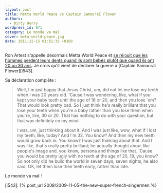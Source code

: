 ```yaml
---
layout: post
title: Metta World Peace vs Captain Samouraï Flower
authors:
  - Dirty Henry
wordpress_id: 971
category: Le monde va mal
cover: meta-world-peace.jpg
date: 2011-12-15 01:51:32 +0100
---
```


Ron Artest s'appelle désormais Metta World Peace et [se réjouit que les hommes
perdent leurs dents quand ils sont bébés plutôt que quand ils ont 20 ou 30
ans][1]. Je crois qu'il vient de déclarer la guerre à [Captain Samouraï
Flower][i543].

Sa déclaration complète :

> Well, I'm just happy that Jesus Christ, um, did not let me lose my teeth when
> I was 20 years old. 'Cause I was wondering, like, what if you kept your baby
> teeth until the age of 18 or 20, and then you lose 'em? That would look pretty
> bad. So I just think he's really brilliant that you lose your teeth when
> you're a baby rather than you lose them when you're, like, 30 or 20. That has
> nothing to do with your question, but that was definitely on my mind.
>
> I was, um, just thinking about it. And I was just like, wow, what if I lost my
> teeth, like, today? And I'm 32. You know? And then my new teeth would grow
> back in. You know? I was just thinking about that. And I was like, that's
> really pretty brilliant; he actually thought about like people's image and,
> you know, persona and things like that. 'Cause you would be pretty ugly with
> no teeth at the age of 20, 18, you know? So not only did he build the world in
> seven days, seven nights, he also said, OK, let them lose their teeth early,
> rather than late.

Le monde va mal !

[1]:
  https://deadspin.com/metta-world-peace-is-just-as-insane-as-ron-artest-5868091

[i543]: {% post_url 2009/2009-11-05-the-new-super-french-singermen %}
